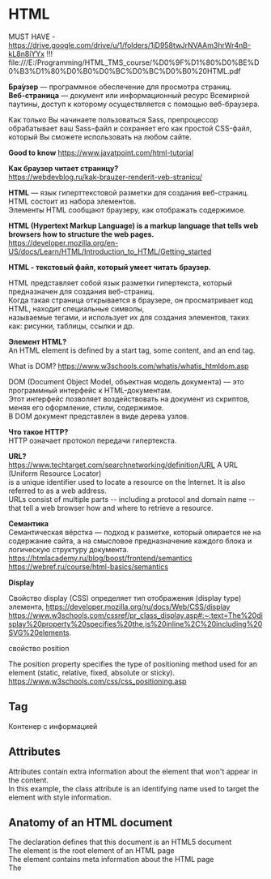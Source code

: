 # HTML

MUST HAVE - https://drive.google.com/drive/u/1/folders/1jD958twJrNVAAm3hrWr4nB-kL8n8iYYx !!!  
file:///E:/Programming/HTML_TMS_course/%D0%9F%D1%80%D0%BE%D0%B3%D1%80%D0%B0%D0%BC%D0%BC%D0%B0%20HTML.pdf

**Бра́узер** —  программное обеспечение для просмотра страниц.  
**Веб-страница**  — документ или информационный ресурс Всемирной паутины, доступ к которому осуществляется с помощью веб-браузера. 

Как только Вы начинаете пользоваться Sass, препроцессор обрабатывает ваш Sass-файл и сохраняет его как простой CSS-файл, который Вы сможете использовать на любом сайте.

**Good to know**
https://www.javatpoint.com/html-tutorial

**Как браузер читает страницу?**  
https://webdevblog.ru/kak-brauzer-renderit-veb-stranicu/

**HTML** — язык гиперттекстовой разметки для создания веб-страниц.  
HTML состоит из набора элементов.  
Элементы HTML сообщают браузеру, как отображать содержимое.  

**HTML (Hypertext Markup Language) is a markup language that tells web browsers how to structure the web pages.**
https://developer.mozilla.org/en-US/docs/Learn/HTML/Introduction_to_HTML/Getting_started

**HTML - текстовый файл, который умеет читать  браузер.**

HTML представляет собой язык разметки гипертекста, который предназначен для создания веб-страниц.  
Когда такая страница открывается в браузере, он просматривает код HTML, находит специальные символы,  
называемые тегами, и использует их для создания элементов, таких как: рисунки, таблицы, ссылки и др.

**Элемент HTML?**  
An HTML element is defined by a start tag, some content, and an end tag.


What is DOM?
https://www.w3schools.com/whatis/whatis_htmldom.asp

DOM (Document Object Model, объектная модель документа) — это программный интерфейс к HTML-документам.  
Этот интерфейс позволяет воздействовать на документ из скриптов, меняя его оформление, стили, содержимое.  
В DOM документ представлен в виде дерева узлов.  

**Что такое HTTP?**  
HTTP означает протокол передачи гипертекста.

**URL?**  
https://www.techtarget.com/searchnetworking/definition/URL A URL (Uniform Resource Locator)   
is a unique identifier used to locate a resource on the Internet. It is also referred to as a web address.  
URLs consist of multiple parts -- including a protocol and domain name -- that tell a web browser how and where to retrieve a resource.

**Семантика**   
Семантическая вёрстка — подход к разметке, который опирается не на содержание сайта, а на смысловое предназначение каждого блока и логическую структуру документа.  
https://htmlacademy.ru/blog/boost/frontend/semantics  
https://webref.ru/course/html-basics/semantics

**Display**

Свойство display (CSS) определяет тип отображения (display type) элемента,
https://developer.mozilla.org/ru/docs/Web/CSS/display
https://www.w3schools.com/cssref/pr_class_display.asp#:~:text=The%20display%20property%20specifies%20the,is%20inline%2C%20including%20SVG%20elements.

свойство position

The position property specifies the type of positioning method used for an element (static, relative, fixed, absolute or sticky).  
https://www.w3schools.com/css/css_positioning.asp

## Tag  

Контенер с информацией

## Attributes

Attributes contain extra information about the element that won't appear in the content.  
In this example, the class attribute is an identifying name used to target the element with style information.

## Anatomy of an HTML document

The **<!DOCTYPE html>** declaration defines that this document is an HTML5 document  
The **<html>** element is the root element of an HTML page  
The **<head>** element contains meta information about the HTML page  
The **<title>** element specifies a title for the HTML page (which is shown in the browser's title bar or in the page's tab)  
The **<body>** element defines the document's body, and is a container for all the visible contents,    
such as headings, paragraphs, images, hyperlinks, tables, lists, etc.  
The **h** element defines a large heading    
The **<p>** element defines a paragraph
  
**action** in form it is that where form will send  
Every input has name  and value name=key value=velue
  
**Мнемоники или спецсимволы гипертекстовой разметке** как правило применяются для отображения на вебстранице символов отсутствующих на клавиатуре 


